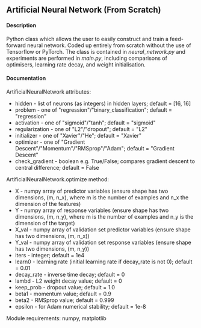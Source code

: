 ## Artificial Neural Network (From Scratch)

#### Description

Python class which allows the user to easily construct and train a feed-forward neural network. Coded up entirely from scratch without the use of Tensorflow or PyTorch. The class is contained in *neural_network.py* and experiments are performed in *main.py*, including comparisons of optimisers, learning rate decay, and weight initialisation. 

#### Documentation

ArtificialNeuralNetwork attributes:

* hidden         - list of neurons (as integers) in hidden layers; default = [16, 16]
* problem        - one of "regression"/"binary_classification"; default = "regression"
* activation     - one of "sigmoid"/"tanh"; default = "sigmoid"
* regularization - one of "L2"/"dropout"; default = "L2"
* initializer    - one of "Xavier"/"He"; default = "Xavier"
* optimizer      - one of "Gradient Descent"/"Momentum"/"RMSprop"/"Adam"; default = "Gradient Descent"
* check_gradient - boolean e.g. True/False; compares gradient descent to central difference; default = False

ArtificialNeuralNetwork.optimize method:

* X              - numpy array of predictor variables (ensure shape has two dimensions, (m, n_x), where m is the number of examples and n_x the dimension of the features) 
* Y              - numpy array of response variables (ensure shape has two dimensions, (m, n_y), where m is the number of examples and n_y is the dimension of the target)
* X_val          - numpy array of validation set predictor variables (ensure shape has two dimensions, (m, n_x))
* Y_val          - numpy array of validation set response variables (ensure shape has two dimensions, (m, n_y))
* iters          - integer; default = 1e4
* learn0         - learning rate (initial learning rate if decay_rate is not 0); default = 0.01 
* decay_rate     - inverse time decay; default = 0
* lambd          - L2 weight decay value; default = 0
* keep_prob      - dropout value; default = 1.0
* beta1          - momentum value; default = 0.9
* beta2          - RMSprop value; default = 0.999
* epsilon        - for Adam numerical stability; default = 1e-8

Module requirements: numpy, matplotlib